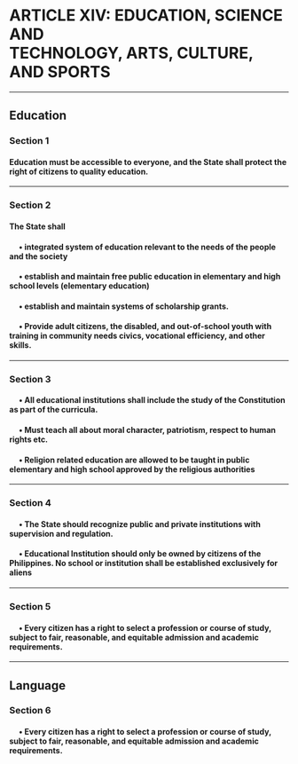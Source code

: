 <h1>
    ARTICLE XIV: EDUCATION, SCIENCE AND <br> TECHNOLOGY, ARTS, CULTURE, AND SPORTS
</h1>

___

<h2>
    Education
</h2>

<h3>
    Section 1
</h3>

<h4>
    Education must be accessible to everyone, 
    and the State shall protect the right of citizens
    to quality education.
</h4>

___

<h3>
    Section 2
</h3>

<h4>
    The State shall
</h4> 

<h4>
&emsp; • integrated system of education relevant to the needs of the people and the society
</h4> 

<h4>
&emsp; • establish and maintain free public education in 
    elementary and high school levels (elementary education)
</h4> 

<h4>
&emsp; • establish and maintain systems of scholarship grants.
</h4> 

<h4>
&emsp; •  Provide adult citizens, the disabled, and out-of-school youth with training in
    community needs civics, vocational efficiency, and other skills.
</h4> 

___

<h3>
    Section 3
</h3>

<h4>
&emsp; • All educational institutions shall include the study of the Constitution as part of
    the curricula.
</h4>

<h4>
&emsp; • Must teach all about moral character, patriotism, respect to human rights etc.
</h4>

<h4>
&emsp; • Religion related education are allowed to be taught in public elementary 
    and high school approved by the religious authorities 
</h4>

___

<h3>
    Section 4
</h3>

<h4>
&emsp; • The State should recognize public and private institutions
    with supervision and regulation.
</h4>

<h4>
&emsp; • Educational Institution should only be owned by citizens of the Philippines.
    No school or institution shall be established exclusively for aliens
</h4>

___

<h3>
    Section 5
</h3>


<h4>
&emsp; • Every citizen has a right to select a profession or course of study, subject to fair,
    reasonable, and equitable admission and academic requirements.
</h4>

___

<h2>
    Language
</h2>


<h3>
    Section 6
</h3>

<h4>
&emsp; • Every citizen has a right to select a profession or course of study, subject to fair,
    reasonable, and equitable admission and academic requirements.
</h4>

